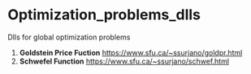 # Optimization_problems_dlls
Dlls for global optimization problems

1. **Goldstein Price Fuction**
https://www.sfu.ca/~ssurjano/goldpr.html
2. **Schwefel Function**
https://www.sfu.ca/~ssurjano/schwef.html
